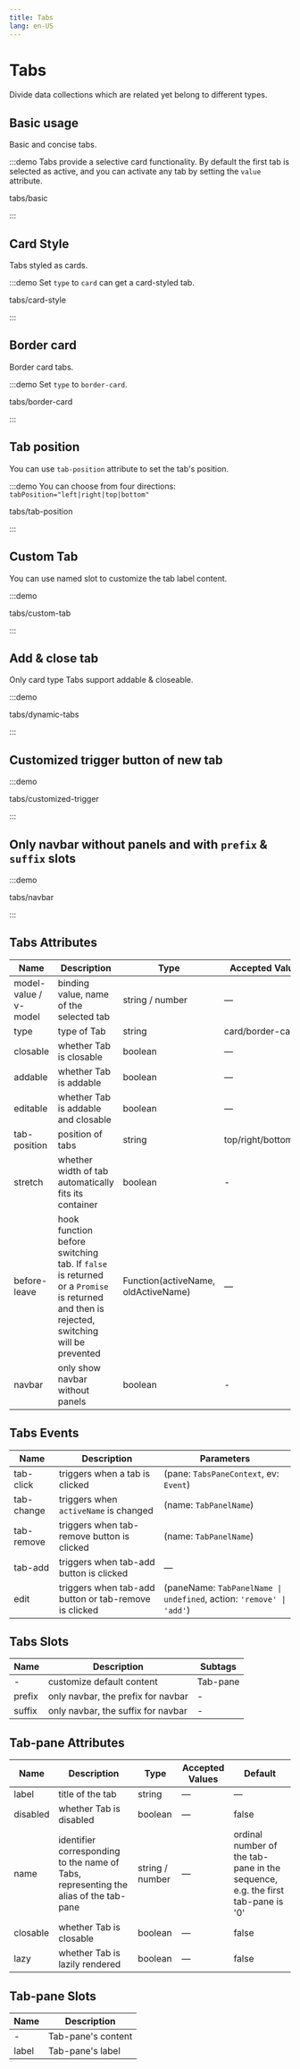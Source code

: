 ```yaml
---
title: Tabs
lang: en-US
---
```


# Tabs

Divide data collections which are related yet belong to different types.

## Basic usage

Basic and concise tabs.

:::demo Tabs provide a selective card functionality. By default the first tab is selected as active, and you can activate any tab by setting the `value` attribute.

tabs/basic

:::

## Card Style

Tabs styled as cards.

:::demo Set `type` to `card` can get a card-styled tab.

tabs/card-style

:::

## Border card

Border card tabs.

:::demo Set `type` to `border-card`.

tabs/border-card

:::

## Tab position

You can use `tab-position` attribute to set the tab's position.

:::demo You can choose from four directions: `tabPosition="left|right|top|bottom"`

tabs/tab-position

:::

## Custom Tab

You can use named slot to customize the tab label content.

:::demo

tabs/custom-tab

:::

## Add & close tab

Only card type Tabs support addable & closeable.

:::demo

tabs/dynamic-tabs

:::

## Customized trigger button of new tab

:::demo

tabs/customized-trigger

:::

## Only navbar without panels and with `prefix` & `suffix` slots

:::demo

tabs/navbar

:::

## Tabs Attributes

| Name                  | Description                                                                                                                             | Type                                | Accepted Values       | Default           |
| --------------------- | --------------------------------------------------------------------------------------------------------------------------------------- | ----------------------------------- | --------------------- | ----------------- |
| model-value / v-model | binding value, name of the selected tab                                                                                                 | string / number                     | —                     | name of first tab |
| type                  | type of Tab                                                                                                                             | string                              | card/border-card      | —                 |
| closable              | whether Tab is closable                                                                                                                 | boolean                             | —                     | false             |
| addable               | whether Tab is addable                                                                                                                  | boolean                             | —                     | false             |
| editable              | whether Tab is addable and closable                                                                                                     | boolean                             | —                     | false             |
| tab-position          | position of tabs                                                                                                                        | string                              | top/right/bottom/left | top               |
| stretch               | whether width of tab automatically fits its container                                                                                   | boolean                             | -                     | false             |
| before-leave          | hook function before switching tab. If `false` is returned or a `Promise` is returned and then is rejected, switching will be prevented | Function(activeName, oldActiveName) | —                     | —                 |
| navbar                | only show navbar without panels                                                                                                         | boolean                             | -                     | false             |

## Tabs Events

| Name       | Description                                           | Parameters                                                           |
| ---------- | ----------------------------------------------------- | -------------------------------------------------------------------- |
| tab-click  | triggers when a tab is clicked                        | (pane: `TabsPaneContext`, ev: `Event`)                               |
| tab-change | triggers when `activeName` is changed                 | (name: `TabPanelName`)                                               |
| tab-remove | triggers when tab-remove button is clicked            | (name: `TabPanelName`)                                               |
| tab-add    | triggers when tab-add button is clicked               | —                                                                    |
| edit       | triggers when tab-add button or tab-remove is clicked | (paneName: `TabPanelName \| undefined`, action: `'remove' \| 'add'`) |

## Tabs Slots

| Name   | Description                        | Subtags  |
| ------ | ---------------------------------- | -------- |
| -      | customize default content          | Tab-pane |
| prefix | only navbar, the prefix for navbar | -        |
| suffix | only navbar, the suffix for navbar | -        |

## Tab-pane Attributes

| Name     | Description                                                                          | Type            | Accepted Values | Default                                                                        |
| -------- | ------------------------------------------------------------------------------------ | --------------- | --------------- | ------------------------------------------------------------------------------ |
| label    | title of the tab                                                                     | string          | —               | —                                                                              |
| disabled | whether Tab is disabled                                                              | boolean         | —               | false                                                                          |
| name     | identifier corresponding to the name of Tabs, representing the alias of the tab-pane | string / number | —               | ordinal number of the tab-pane in the sequence, e.g. the first tab-pane is '0' |
| closable | whether Tab is closable                                                              | boolean         | —               | false                                                                          |
| lazy     | whether Tab is lazily rendered                                                       | boolean         | —               | false                                                                          |

## Tab-pane Slots

| Name  | Description        |
| ----- | ------------------ |
| -     | Tab-pane's content |
| label | Tab-pane's label   |
